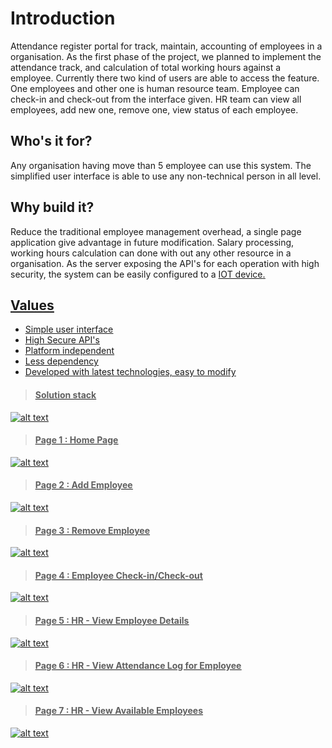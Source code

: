 # Introduction
Attendance register portal for track, maintain, accounting of employees in a organisation. As the first phase of the project, we planned to implement the attendance track, and calculation of total working hours against a employee. Currently there two kind of users are able to access the feature. One employees and other one is human resource team. Employee can check-in and check-out from the interface given. HR team can view all employees, add new one, remove one, view status of each employee.

## Who's it for?
Any organisation having move than 5 employee can use this system. The simplified user interface is able to use any non-technical person in all level.

## Why build it?
Reduce the traditional employee management overhead, a single page application give advantage in future modification. Salary processing, working hours calculation can done with out any other resource in a organisation. 
As the server exposing the API's for each operation with high security, the system can be easily configured to a <u>IOT device<u>.

## Values
- Simple user interface
- High Secure API's
- Platform independent
- Less dependency
- Developed with latest technologies, easy to modify


> #### Solution stack

![alt text](https://user-images.githubusercontent.com/23372515/74047910-21bcea00-49f7-11ea-817c-01b54f657f67.jpeg)

> #### Page 1 : Home Page

![alt text](https://user-images.githubusercontent.com/23372515/73956716-59f6f680-492b-11ea-9e60-1e9c5ea542b6.png)

> #### Page 2 : Add Employee

![alt text](https://user-images.githubusercontent.com/23372515/73956760-67ac7c00-492b-11ea-83b3-039f3827963c.png)

> #### Page 3 : Remove Employee

![alt text](https://user-images.githubusercontent.com/23372515/73956791-7430d480-492b-11ea-8470-faa50fa49876.png)

> #### Page 4 : Employee Check-in/Check-out

![alt text](https://user-images.githubusercontent.com/23372515/73956834-84e14a80-492b-11ea-870a-9ebfb0eb320f.png)

> #### Page 5 : HR - View Employee Details

![alt text](https://user-images.githubusercontent.com/23372515/73956901-9d516500-492b-11ea-8142-4310d2fad60e.png)

> #### Page 6 : HR - View Attendance Log for Employee

![alt text](https://user-images.githubusercontent.com/23372515/73956948-acd0ae00-492b-11ea-9349-a037399a12fb.png)

> #### Page 7 : HR - View Available Employees

![alt text](https://user-images.githubusercontent.com/23372515/73956980-b6f2ac80-492b-11ea-97bf-72ef9ebea031.png)
